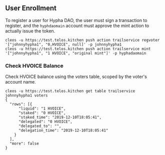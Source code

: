 ## User Enrollment

To register a user for Hypha DAO, the user must sign a transaction to register, and the ```hyphdaomain``` account must approve the mint action to actually issue the token.

```
cleos -u https://test.telos.kitchen push action trailservice regvoter '["johnnyhypha1", "0,HVOICE", null]' -p johnnyhypha1
cleos -u https://test.telos.kitchen push action trailservice mint '["johnnyhypha1", "1 HVOICE", "original mint"]' -p hyphadaomain
```

### Check HVOICE Balance
Check HVOICE balance using the voters table, scoped by the voter's account name.
```
cleos -u https://test.telos.kitchen get table trailservice johnnyhypha1 voters
{
  "rows": [{
      "liquid": "1 HVOICE",
      "staked": "0 HVOICE",
      "staked_time": "2019-12-10T18:05:41",
      "delegated": "0 HVOICE",
      "delegated_to": "",
      "delegation_time": "2019-12-10T18:05:41"
    }
  ],
  "more": false
}
```